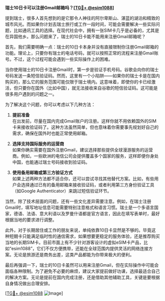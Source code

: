 **瑞士10日卡可以注册Gmail邮箱吗？[[TG💪+ @esim1088](https://t.me/s/esim1088)]**

提到瑞士，很多人首先想到的是它那令人神往的阿尔卑斯山、湛蓝的湖泊和精致的城市风光。而如果你计划去瑞士旅行或工作一段时间，可能会需要解决一些实际问题，比如通讯工具的选择。在现代社会中，拥有一张SIM卡几乎是必备的，尤其是在异国他乡。那么问题来了，瑞士的10日卡能不能用来注册Gmail邮箱呢？

首先，我们需要明确一点：瑞士的10日卡本身并没有直接限制你注册Gmail邮箱的功能。理论上，只要你有瑞士的电话号码，就可以按照正常的流程来注册Gmail账号。不过，这个过程可能会遇到一些实际操作上的困难。

当你使用瑞士的10日卡注册Gmail时，第一步是验证手机号码。谷歌会向你的瑞士号码发送一条短信验证码。然而，这里有一个小陷阱——如果你的瑞士卡是在国内购买的，那么它的服务范围可能仅限于瑞士境内。这意味着，即使你的卡已经激活，但只要你在国外（比如中国），就无法接收来自谷歌的短信验证码。这可能是很多用户遇到的问题之一。

为了解决这个问题，你可以考虑以下几种方法：

1. **提前准备**  
   在出发前，尽量在国内完成Gmail账户的注册。这样你就不用依赖国外的SIM卡来接收验证码了。这种方法虽然简单，但也意味着你需要事先规划好自己的需求，确保在国外时也能正常使用邮箱。

2. **选择支持国际服务的运营商**  
   如果你确实需要在国外注册Gmail，建议选择那些提供全球漫游服务的运营商。例如，一些欧洲的电信公司会提供覆盖多个国家的服务，这样即便你身处中国，也能通过瑞士号码接收到验证码。

3. **使用备用邮箱或第三方验证方式**  
   如果上述两种方法都不适合你，还可以尝试寻找其他替代方案。比如，有些用户会选择通过已有的备用邮箱来接收验证码，或者利用第三方身份验证工具（如Google Authenticator）来跳过短信验证环节。

当然，除了技术层面的问题，还有一些文化差异需要注意。例如，在瑞士注册Gmail时，填写地址信息可能需要特别注意格式和语言习惯。瑞士是一个多语言国家，德语、法语、意大利语以及罗曼什语都是官方语言，因此在填写表单时，最好根据当地的要求进行调整。

此外，对于长期居住或工作的朋友来说，单纯依靠10日卡显然是不够的。毕竟这种短期卡只能满足临时性的通信需求，如果想要更稳定的服务体验，还是推荐购买当地的长期SIM卡。目前市面上有不少针对游客设计的虚拟eSIM卡产品，比如“esim1088”，它们不仅方便携带，还能在全球范围内提供灵活的网络连接方案。无论是旅游还是商务出差，这类产品都能为你带来极大的便利。

最后再强调一下，瑞士的10日卡虽然可以用来注册Gmail，但在实际操作中可能会面临各种限制。为了避免不必要的麻烦，建议大家提前做好功课，选择最适合自己的解决方案。无论是提前在国内完成注册，还是借助其他辅助工具，关键是要根据自身情况做出合理安排。

[[TG💪+ @esim1088](https://t.me/s/esim1088) ![Image](https://i.postimg.cc/4NQfJmqS/Snipaste-2025-05-13-00-14-12.png)]